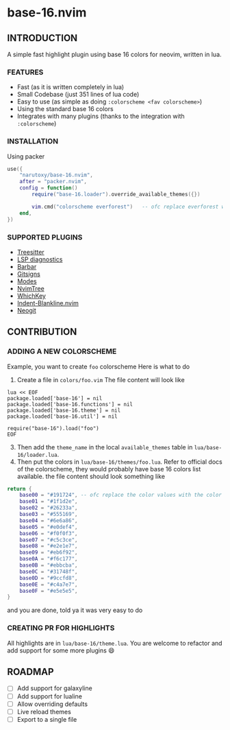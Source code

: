 # base-16.nvim

## INTRODUCTION

A simple fast highlight plugin using base 16 colors for neovim, written in lua.

### FEATURES
- Fast (as it is written completely in lua)
- Small Codebase (just 351 lines of lua code)
- Easy to use (as simple as doing `:colorscheme <fav colorscheme>`)
- Using the standard base 16 colors
- Integrates with many plugins (thanks to the integration with `:colorscheme`)


### INSTALLATION

Using packer

```lua
use({
	"narutoxy/base-16.nvim",
	after = "packer.nvim",
	config = function()
		require("base-16.loader").override_available_themes({})

		vim.cmd("colorscheme everforest")	-- ofc replace everforest with your fav colorscheme
	end,
})
```

### SUPPORTED PLUGINS

- [Treesitter](https://github.com/nvim-treesitter/nvim-treesitter)
- [LSP diagnostics](https://neovim.io/doc/user/lsp.html)
- [Barbar](https://github.com/romgrk/barbar.nvim)
- [Gitsigns](https://github.com/lewis6991/gitsigns.nvim)
- [Modes](https://github.com/mvllow/modes.nvim)
- [NvimTree](https://github.com/kyazdani42/nvim-tree.lua)
- [WhichKey](https://github.com/folke/which-key.nvim)
- [Indent-Blankline.nvim](https://github.com/lukas-reineke/indent-blankline.nvim)
- [Neogit](https://github.com/TimUntersberger/neogit)

## CONTRIBUTION

### ADDING A NEW COLORSCHEME

Example, you want to create `foo` colorscheme
Here is what to do
1. Create a file in `colors/foo.vim`
   The file content will look like
```vim-script
lua << EOF
package.loaded['base-16'] = nil
package.loaded['base-16.functions'] = nil
package.loaded['base-16.theme'] = nil
package.loaded['base-16.util'] = nil

require("base-16").load("foo")
EOF
```
3. Then add the `theme_name` in the local `available_themes` table in `lua/base-16/loader.lua`.
4. Then put the colors in `lua/base-16/themes/foo.lua`. Refer to official docs of the colorscheme, they would probably have base 16 colors list available.
the file content should look something like
```lua
return {
	base00 = "#191724", -- ofc replace the color values with the color values of the colorscheme
	base01 = "#1f1d2e",
	base02 = "#26233a",
	base03 = "#555169",
	base04 = "#6e6a86",
	base05 = "#e0def4",
	base06 = "#f0f0f3",
	base07 = "#c5c3ce",
	base08 = "#e2e1e7",
	base09 = "#eb6f92",
	base0A = "#f6c177",
	base0B = "#ebbcba",
	base0C = "#31748f",
	base0D = "#9ccfd8",
	base0E = "#c4a7e7",
	base0F = "#e5e5e5",
}
```

and you are done, told ya it was very easy to do

### CREATING PR FOR HIGHLIGHTS
All highlights are in `lua/base-16/theme.lua`. You are welcome to refactor and add support for some more plugins 😄

## ROADMAP
- [ ] Add support for galaxyline
- [ ] Add support for lualine
- [ ] Allow overriding defaults
- [ ] Live reload themes
- [ ] Export to a single file
